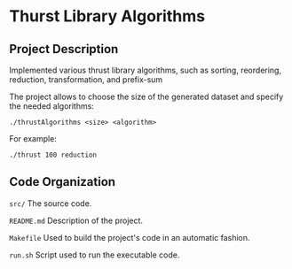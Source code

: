 # Thurst Library Algorithms

## Project Description

Implemented various thrust library algorithms, such as sorting, reordering, reduction, transformation, and prefix-sum
 
The project allows to choose the size of the generated dataset and specify the needed algorithms:
```
./thrustAlgorithms <size> <algorithm> 
```
For example:
```
./thrust 100 reduction
```

## Code Organization

```src/```
The source code.

```README.md```
Description of the project.

```Makefile```
Used to build the project's code in an automatic fashion.

```run.sh```
Script used to run the executable code.
